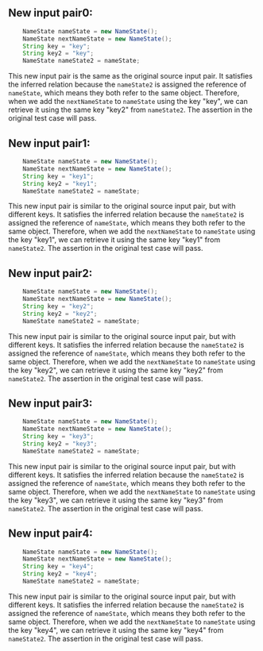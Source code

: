 ## New input pair0:
```java
    NameState nameState = new NameState();
    NameState nextNameState = new NameState();
    String key = "key";
    String key2 = "key";
    NameState nameState2 = nameState;
```

This new input pair is the same as the original source input pair. It satisfies the inferred relation because the `nameState2` is assigned the reference of `nameState`, which means they both refer to the same object. Therefore, when we add the `nextNameState` to `nameState` using the key "key", we can retrieve it using the same key "key2" from `nameState2`. The assertion in the original test case will pass.

## New input pair1:
```java
    NameState nameState = new NameState();
    NameState nextNameState = new NameState();
    String key = "key1";
    String key2 = "key1";
    NameState nameState2 = nameState;
```

This new input pair is similar to the original source input pair, but with different keys. It satisfies the inferred relation because the `nameState2` is assigned the reference of `nameState`, which means they both refer to the same object. Therefore, when we add the `nextNameState` to `nameState` using the key "key1", we can retrieve it using the same key "key1" from `nameState2`. The assertion in the original test case will pass.

## New input pair2:
```java
    NameState nameState = new NameState();
    NameState nextNameState = new NameState();
    String key = "key2";
    String key2 = "key2";
    NameState nameState2 = nameState;
```

This new input pair is similar to the original source input pair, but with different keys. It satisfies the inferred relation because the `nameState2` is assigned the reference of `nameState`, which means they both refer to the same object. Therefore, when we add the `nextNameState` to `nameState` using the key "key2", we can retrieve it using the same key "key2" from `nameState2`. The assertion in the original test case will pass.

## New input pair3:
```java
    NameState nameState = new NameState();
    NameState nextNameState = new NameState();
    String key = "key3";
    String key2 = "key3";
    NameState nameState2 = nameState;
```

This new input pair is similar to the original source input pair, but with different keys. It satisfies the inferred relation because the `nameState2` is assigned the reference of `nameState`, which means they both refer to the same object. Therefore, when we add the `nextNameState` to `nameState` using the key "key3", we can retrieve it using the same key "key3" from `nameState2`. The assertion in the original test case will pass.

## New input pair4:
```java
    NameState nameState = new NameState();
    NameState nextNameState = new NameState();
    String key = "key4";
    String key2 = "key4";
    NameState nameState2 = nameState;
```

This new input pair is similar to the original source input pair, but with different keys. It satisfies the inferred relation because the `nameState2` is assigned the reference of `nameState`, which means they both refer to the same object. Therefore, when we add the `nextNameState` to `nameState` using the key "key4", we can retrieve it using the same key "key4" from `nameState2`. The assertion in the original test case will pass.